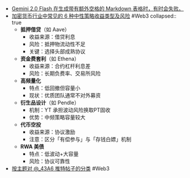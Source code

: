- [Gemini 2.0 Flash 在生成带有额外空格的 Markdown 表格时，有时会失败。](https://gitlab.rightcapital.io/platform/chatbot-web/-/commit/333ff687344e3432339f6d214690e724dc9f9888)
- [加密货币行业中常见的 6 种中性策略收益类型及风险](https://x.com/Christianeth/status/1888481095924203634) #Web3
  collapsed:: true
	- **抵押借贷**（如 Aave）
		- 收益来源：借贷利息
		- 风险：抵押物流动性不足
		- 关键：选择头部成熟协议
	- **资金费套利**（如 Ethena）
		- 收益来源：合约杠杆利息差
		- 风险：长期负费率、交易所风险
	- **高频量化**
		- 特点：低回撤但容量小
		- 现状：优质团队通常不对外募资
	- **衍生品设计**（如 Pendle）
		- 机制：YT 承担波动风险换取PT固收
		- 优势：中频策略容量较大
	- **代币空投**
		- 收益来源：协议激励
		- 注意：区分「有偿参与」与「存钱白嫖」机制
	- **RWA 美债**
		- 特点：低波动+大容量
		- 风险：协议可靠性
- [按主题对 @_43A6 推特帖子的分类](https://medium.com/@at.43a6/43a6-x-5d65417fde27) #Web3